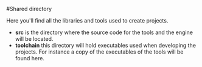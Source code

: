 #Shared directory

Here you'll find all the libraries and tools used to create projects.
- **src** is the directory where the source code for the tools and the engine will be located.
- **toolchain** this directory will hold executables used when developing the projects. For instance a copy of the executables of the tools will be found here.
